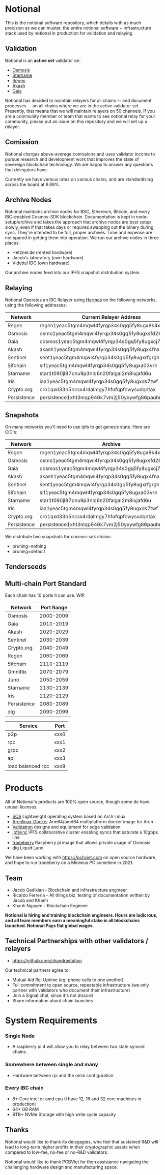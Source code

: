 # Notional
This is the notional software repository, which details with as much precision as we can muster, the entire notional software + infrastructure stack used by notional in production for validation and relaying.


## Validation
Notional is an **active set** validator on:
* [Osmosis](https://www.mintscan.io/osmosis/validators/osmovaloper1083svrca4t350mphfv9x45wq9asrs60c6rv0j5)
* [Starname](https://www.mintscan.io/starname/validators/starvaloper1pdqlmncych8uzsfdnsptv7s0wpazc0rgv7zc6h)
* [Regen](https://regen.aneka.io/validators/regenvaloper1083svrca4t350mphfv9x45wq9asrs60ct2p9a5)
* [Akash](https://www.mintscan.io/akash/validators/akashvaloper1083svrca4t350mphfv9x45wq9asrs60c0k5a63)
* [Gaia](https://www.mintscan.io/cosmos/validators/cosmosvaloper1083svrca4t350mphfv9x45wq9asrs60cdmrflj)


Notional has decided to maintain relayers for all chains -- and document processes -- on all chains where we are in the active validator set.  Presently, that means that we will maintain relayers on 50 channels.  If you are a community member or team that wants to see notional relay for your community, please put an issue on this repository and we will set up a relayer.  

## Comission
Notional charges above-average comissions and uses validator income to pursue research and development work that improves the state of sovereign blockchain technology.  We are happy to answer any questions that delegators have. 

Currently we have various rates on various chains, and are standardizing across the board at 9.69%.


## Archive Nodes
Notional maintains archive nodes for BSC, Ethereum, Bitcoin, and every IBC-enabled Cosmos-SDK blockchain.  Documentation is kept in node-setup/archive and takes the approach that archive nodes are best setup slowly, even if that takes days or requires swapping out the binary during sync.  They're intended to be full, proper archives.  Time and expense are not spared in getting them into operation.  We run our archive nodes in three places:

* Hetzner.de (rented hardware)
* Jacob's laboratory (own hardware)
* Videttel IDC (own hardware)

Our archive nodes feed into our IPFS snapshot distribution system.


## Relaying

Notional Operates an IBC Relayer using [Hermes](https://github.com/informalsystems/ibc-rs) on the following networks, using the following addresses:


| Network      | Current Relayer Address | Former Relayer Address
| ----------- | ----------- | ------------ | 
| Regen      | regen1yeac5tgm4mqwl4fyrqp34s0gq5fy8ugx8s4x6u | regen1083svrca4t350mphfv9x45wq9asrs60chduq99|
| Osmosis   | osmo1yeac5tgm4mqwl4fyrqp34s0gq5fy8ugxsfd262   | osmo1083svrca4t350mphfv9x45wq9asrs60cq5yv9n |
| Gaia      | cosmos1yeac5tgm4mqwl4fyrqp34s0gq5fy8ugxcj76vc | cosmos1083svrca4t350mphfv9x45wq9asrs60cg0hunp |
| Akash     | akash1yeac5tgm4mqwl4fyrqp34s0gq5fy8ugx4fna4z  | akash1083svrca4t350mphfv9x45wq9asrs60c956m2m |
| Sentinel  | sent1yeac5tgm4mqwl4fyrqp34s0gq5fy8ugxrfgrgh   | sent1083svrca4t350mphfv9x45wq9asrs60cn5p9hw      |
| Sifchain   | sif1yeac5tgm4mqwl4fyrqp34s0gq5fy8ugxa03vrn   | sif1083svrca4t350mphfv9x45wq9asrs60cdjc2u2  |
| Starname   | star1t090jl87cnu9p3nlc6n20falgal2m8lujafd6u  | star1pdqlmncych8uzsfdnsptv7s0wpazc0rgf4xgk7 |
| Iris       | iaa1yeac5tgm4mqwl4fyrqp34s0gq5fy8ugxds7twf   | iaa1083svrca4t350mphfv9x45wq9asrs60cadhd3s  |
| Crypto.org | cro1qxd33n5ncsx4rdalmgy7hfufqpfcwysudqntax   | cro1mjdxgm2ndu9a4zmr9t3kq88fww30ms7q60e03h  |
| Persistence| persistence1xht3mqp946k7vm2j50yxywfg86pauhm9c2tmgt | persistence1r50r8cx09ege6206k70509a3cgk7npn3plg7r8 |


## Snapshots

On many networks you'll need to use ipfs to get genesis state.  Here are CID's:

| Network      | Archive | Pruned
| ----------- | ----------- | ------------ | 
| Regen      | regen1yeac5tgm4mqwl4fyrqp34s0gq5fy8ugx8s4x6u | |
| Osmosis   | osmo1yeac5tgm4mqwl4fyrqp34s0gq5fy8ugxsfd262   |  |
| Gaia      | cosmos1yeac5tgm4mqwl4fyrqp34s0gq5fy8ugxcj76vc |  |
| Akash     | akash1yeac5tgm4mqwl4fyrqp34s0gq5fy8ugx4fna4z  |  |
| Sentinel  | sent1yeac5tgm4mqwl4fyrqp34s0gq5fy8ugxrfgrgh   |       |
| Sifchain   | sif1yeac5tgm4mqwl4fyrqp34s0gq5fy8ugxa03vrn   |   |
| Starname   | star1t090jl87cnu9p3nlc6n20falgal2m8lujafd6u  | star1pdqlmncych8uzsfdnsptv7s0wpazc0rgf4xgk7 |
| Iris       | iaa1yeac5tgm4mqwl4fyrqp34s0gq5fy8ugxds7twf   | iaa1083svrca4t350mphfv9x45wq9asrs60cadhd3s  |
| Crypto.org | cro1qxd33n5ncsx4rdalmgy7hfufqpfcwysudqntax   | cro1mjdxgm2ndu9a4zmr9t3kq88fww30ms7q60e03h  |
| Persistence| persistence1xht3mqp946k7vm2j50yxywfg86pauhm9c2tmgt | persistence1r50r8cx09ege6206k70509a3cgk7npn3plg7r8 |

We distribute two snapshots for cosmos-sdk chains:

* pruning=nothing
* pruning=default


## Tenderseeds



## Multi-chain Port Standard




Each chain has 10 ports it can use.  WIP.


| Network      | Port Range | 
| ----------- | ----------- | 
| Osmosis   | 2000-2009   | 
| Gaia      | 2010-2019   | 
| Akash     | 2020-2029   | 
| Sentinel  | 2030-2039   | 
| Crypto.org | 2040-2049  | 
| Regen      | 2060-2069  | 
| ~~Sifchain~~   | 2110-2119 | 
| Omniflix  | 2070-2079 |
| Juno       | 2050-2059 |
| Starname   | 2130-2139   | 
| Iris       | 2120-2129   | 
| Persistence| 2080-2089  | 
| dig        | 2090-2099 |

| Service      | Port  | 
| ----------- | ----------- | 
| p2p   | xxx0  |
| rpc   | xxx1  |
| grpc  | xxx2 |
| api   | xxx3 |
| load balanced rpc | xxx9 |



# Products
All of Notional's products are 100% open source, though some do have unusal licenses.

* [SOS](https://github.com/notional-labs/sos) Lightweight operating system based on Arch Linux
* [Archlinux-Docker](https://github.com/faddat/archlinux-docker) Arm64/amd64 multiplatform docker image for Arch
* [Validatron](https://whimsical.com/validatron-PbUypC8tVMU8DxCFNLdDFu) designs and equipment for edge validation
* [ipfsync](https://github.com/notional-labs/ipfscync) IPFS collaborative cluster enabling syncs that saturate a 10gbps line
* [tradeberry](https://github.com/notional-labs/tradeberry) Raspberry pi image that allows private usage of Osmosis
* [dig](https://github.com/notional-labs/dig) Liquid Land


We have been working with https://pcbviet.com on open source hardware, and hope to run tradeberry on a Minimus PC sometime in 2021.

## Team
* Jacob Gadikian - Blockchain and infrastructure engineer
* Ricardo Ferreria - All things biz, testing of documentation written by Jacob and Khanh
* Khanh Nguyen - Blockchain Engineer

**Notional is hiring and training blockchain engineers.  Hours are ludicrous, and all team members earn a meaningful stake in all blockchains launched.  Notional Pays flat global wages.** 

## Technical Partnerships with other validators / relayers
* https://github.com/chandrastation

Our technical partners agree to:
* Mutual Aid Re: Uptime (eg: phone calls to one another)
* Full commitment to open source, repeatable infrastructure (we only partner with validators who document their infrastructure)
* Join a Signal chat, since it's not discord
* Share information about chain launches


# System Requirements

### Single Node
* A raspberry pi 4 will allow you to relay between two state synced chains.

### Somewhere between single and many
* Hardware between rpi and the omni configuration

### Every IBC chain
* 8+ Core intel or amd cpu (I have 12, 16 and 32 core machines in production)
* 64+ GB RAM
* 8TB+ NVMe Storage with high write cycle capacity


## Thanks

Notional would like to thank its delegagtes, who feel that sustained R&D will lead to long-term higher profits in their cryptographic assets when compared to low-fee, no-fee or no-R&D validators.

Notional would like to thank PCBViet for then assistance navigating the challenging hardware design and manufacturing space. 
